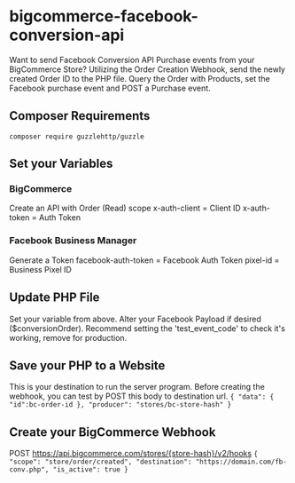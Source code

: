 # bigcommerce-facebook-conversion-api
Want to send Facebook Conversion API Purchase events from your BigCommerce Store?
Utilizing the Order Creation Webhook, send the newly created Order ID to the PHP file. Query the Order with Products, set the Facebook purchase event and POST a Purchase event.

## Composer Requirements
`composer require guzzlehttp/guzzle`

## Set your Variables
### BigCommerce
Create an API with Order (Read) scope
x-auth-client = Client ID
x-auth-token = Auth Token

### Facebook Business Manager
Generate a Token
facebook-auth-token = Facebook Auth Token
pixel-id = Business Pixel ID

## Update PHP File
Set your variable from above.
Alter your Facebook Payload if desired ($conversionOrder).
Recommend setting the 'test_event_code' to check it's working, remove for production.

## Save your PHP to a Website
This is your destination to run the server program.
Before creating the webhook, you can test by POST this body to destination url.
`{
    "data": { "id":bc-order-id },
    "producer": "stores/bc-store-hash"
}
`

## Create your BigCommerce Webhook
POST https://api.bigcommerce.com/stores/{store-hash}/v2/hooks
`{
  "scope": "store/order/created",
  "destination": "https://domain.com/fb-conv.php",
  "is_active": true
}`

